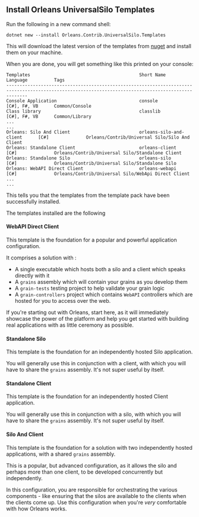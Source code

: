 ## Install Orleans UniversalSilo Templates

Run the following in a new command shell:

```
dotnet new --install Orleans.Contrib.UniversalSilo.Templates
```

This will download the latest version of the templates from [nuget](https://www.nuget.org/packages/Orleans.Contrib.UniversalSilo.Templates/) and install them on your machine.

When you are done, you will get something like this printed on your console:

```
Templates                                         Short Name                   Language          Tags
----------------------------------------------------------------------------------------------------------------------------------------------------
Console Application                               console                      [C#], F#, VB      Common/Console
Class library                                     classlib                     [C#], F#, VB      Common/Library
...
...
Orleans: Silo And Client                          orleans-silo-and-client      [C#]              Orleans/Contrib/Universal Silo/Silo And Client
Orleans: Standalone Client                        orleans-client               [C#]              Orleans/Contrib/Universal Silo/Standalone Client
Orleans: Standalone Silo                          orleans-silo                 [C#]              Orleans/Contrib/Universal Silo/Standalone Silo
Orleans: WebAPI Direct Client                     orleans-webapi               [C#]              Orleans/Contrib/Universal Silo/WebApi Direct Client
...
...
```

This tells you that the templates from the template pack have been successfully installed.

The templates installed are the following

#### WebAPI Direct Client
This template is the foundation for a popular and powerful application configuration.

It comprises a solution with :
- A single executable which hosts both a silo and a client which speaks directly with it
- A `grains` assembly which will contain your grains as you develop them
- A `grain-tests` testing project to help validate your grain logic
- A `grain-controllers` project which contains `WebAPI` controllers which are hosted for you to access over the web.

If you're starting out with Orleans, start here, as it will immediately showcase the power of the platform and help you get started with building real applications with as little ceremony as possible.

#### Standalone Silo
This template is the foundation for an independently hosted Silo application.

You will generally use this in conjunction with a client, with which you will have to share the `grains` assembly. It's not super useful by itself.

#### Standalone Client
This template is the foundation for an independently hosted Client application.

You will generally use this in conjunction with a silo, with which you will have to share the `grains` assembly. It's not super useful by itself.

#### Silo And Client
This template is the foundation for a solution with two independently hosted applications, with a shared `grains` assembly.

This is a popular, but advanced configuration, as it allows the silo and perhaps more than one client, to be developed concurrently but independently.

In this configuration, you are responsible for orchestrating the various components - like ensuring that the silos are available to the clients when the clients come up. Use this configuration when you're _very_ comfortable with how Orleans works.
